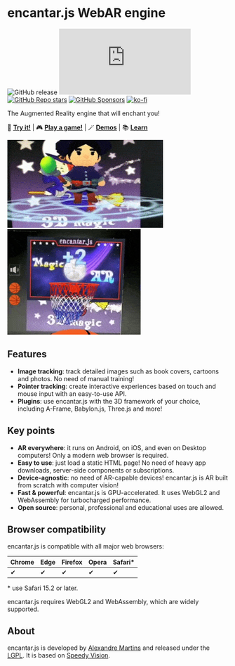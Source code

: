 # encantar.js WebAR engine

![GitHub release](https://img.shields.io/github/v/release/alemart/encantar-js) ![GitHub file size](https://img.shields.io/github/size/alemart/encantar-js/dist/encantar.min.js?branch=master&label=minified%20js) [![GitHub Repo stars](https://img.shields.io/github/stars/alemart/encantar-js?logo=github)](https://github.com/alemart/encantar-js/stargazers) [![GitHub Sponsors](https://img.shields.io/github/sponsors/alemart?logo=github)](https://github.com/sponsors/alemart/) [![ko-fi](https://ko-fi.com/img/githubbutton_sm.svg)](https://ko-fi.com/alemart)

The Augmented Reality engine that will enchant you!

:star2: **[Try it!](https://alemart.github.io/encantar-js/demos/hello-three/poster.html)** | :video_game: **[Play a game!](https://alemart.github.io/encantar-js/demos/basketball/poster.html)** | :magic_wand: **[Demos](https://alemart.github.io/encantar-js/demos/)** | :books: **[Learn](https://alemart.github.io/encantar-js/)**

[![Demo](docs/img/mage.gif)](https://alemart.github.io/encantar-js/demos/hello-three/poster.html) [![Game](docs/img/basketball.gif)](https://alemart.github.io/encantar-js/demos/basketball/poster.html)

## Features

* **Image tracking**: track detailed images such as book covers, cartoons and photos. No need of manual training!
* **Pointer tracking**: create interactive experiences based on touch and mouse input with an easy-to-use API.
* **Plugins**: use encantar.js with the 3D framework of your choice, including A-Frame, Babylon.js, Three.js and more!

## Key points

* **AR everywhere**: it runs on Android, on iOS, and even on Desktop computers! Only a modern web browser is required.
* **Easy to use**: just load a static HTML page! No need of heavy app downloads, server-side components or subscriptions.
* **Device-agnostic**: no need of AR-capable devices! encantar.js is AR built from scratch with computer vision!
* **Fast & powerful**: encantar.js is GPU-accelerated. It uses WebGL2 and WebAssembly for turbocharged performance.
* **Open source**: personal, professional and educational uses are allowed.

## Browser compatibility

encantar.js is compatible with all major web browsers:

| Chrome | Edge | Firefox | Opera | Safari* |
| ------ | ---- | ------- | ----- | ------- |
| ✔      | ✔    | ✔       | ✔     | ✔       |

\* use Safari 15.2 or later.

encantar.js requires WebGL2 and WebAssembly, which are widely supported.

## About

encantar.js is developed by [Alexandre Martins](https://github.com/alemart) and released under the [LGPL](LICENSE.md). It is based on [Speedy Vision](https://github.com/alemart/speedy-vision).
